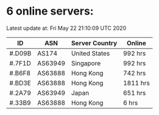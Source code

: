 # 6 online servers:

Latest update at: Fri May 22 21:10:09 UTC 2020

| ID | ASN | Server Country | Online |
| -- | --- | -------------- | ------ |
| #.D09B | AS174 | United States | 992 hrs |
| #.7F1D | AS63949 | Singapore | 992 hrs |
| #.B6F8 | AS63888 | Hong Kong | 742 hrs |
| #.BD3E | AS63888 | Hong Kong | 1811 hrs |
| #.2A79 | AS63949 | Japan | 651 hrs |
| #.33B9 | AS63888 | Hong Kong | 6 hrs |

